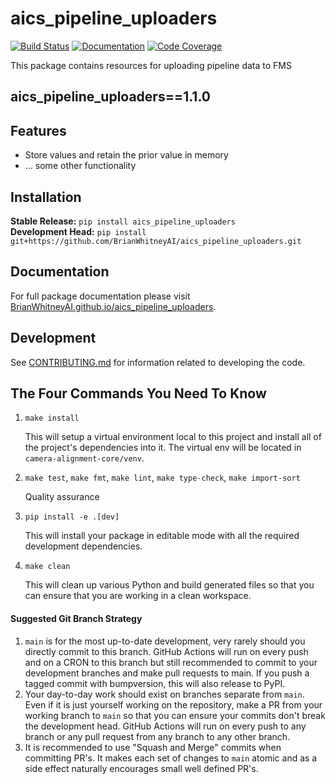 # aics_pipeline_uploaders

[![Build Status](https://github.com/BrianWhitneyAI/aics_pipeline_uploaders/workflows/Build%20Main/badge.svg)](https://github.com/BrianWhitneyAI/aics_pipeline_uploaders/actions)
[![Documentation](https://github.com/BrianWhitneyAI/aics_pipeline_uploaders/workflows/Documentation/badge.svg)](https://BrianWhitneyAI.github.io/aics_pipeline_uploaders/)
[![Code Coverage](https://codecov.io/gh/BrianWhitneyAI/aics_pipeline_uploaders/branch/main/graph/badge.svg)](https://codecov.io/gh/BrianWhitneyAI/aics_pipeline_uploaders)

This package contains resources for uploading pipeline data to FMS

aics_pipeline_uploaders==1.1.0
---
## Features

-   Store values and retain the prior value in memory
-   ... some other functionality

## Installation

**Stable Release:** `pip install aics_pipeline_uploaders`<br>
**Development Head:** `pip install git+https://github.com/BrianWhitneyAI/aics_pipeline_uploaders.git`

## Documentation

For full package documentation please visit [BrianWhitneyAI.github.io/aics_pipeline_uploaders](https://BrianWhitneyAI.github.io/aics_pipeline_uploaders).

## Development

See [CONTRIBUTING.md](CONTRIBUTING.md) for information related to developing the code.

## The Four Commands You Need To Know

1. `make install`

    This will setup a virtual environment local to this project and install all of the
    project's dependencies into it. The virtual env will be located in `camera-alignment-core/venv`.

2. `make test`, `make fmt`, `make lint`, `make type-check`, `make import-sort`

    Quality assurance

3. `pip install -e .[dev]`

    This will install your package in editable mode with all the required development
    dependencies.

4. `make clean`

    This will clean up various Python and build generated files so that you can ensure
    that you are working in a clean workspace.



#### Suggested Git Branch Strategy

1. `main` is for the most up-to-date development, very rarely should you directly
   commit to this branch. GitHub Actions will run on every push and on a CRON to this
   branch but still recommended to commit to your development branches and make pull
   requests to main. If you push a tagged commit with bumpversion, this will also release to PyPI.
2. Your day-to-day work should exist on branches separate from `main`. Even if it is
   just yourself working on the repository, make a PR from your working branch to `main`
   so that you can ensure your commits don't break the development head. GitHub Actions
   will run on every push to any branch or any pull request from any branch to any other
   branch.
3. It is recommended to use "Squash and Merge" commits when committing PR's. It makes
   each set of changes to `main` atomic and as a side effect naturally encourages small
   well defined PR's.


